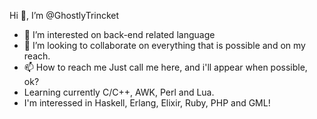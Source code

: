 Hi 👋, I’m @GhostlyTrincket
- 👀 I’m interested on back-end related language
- 💞️ I’m looking to collaborate on everything that is possible and on my reach.
- 📫 How to reach me Just call me here, and i'll appear when possible, ok?
- Learning currently C/C++, AWK, Perl and Lua.
- I'm interessed in Haskell, Erlang, Elixir, Ruby, PHP and GML!

<!---
GhostlyTrincket/GhostlyTrincket is a ✨ special ✨ repository because its `README.md` (this file) appears on your GitHub profile.
You can click the Preview link to take a look at your changes.
--->
